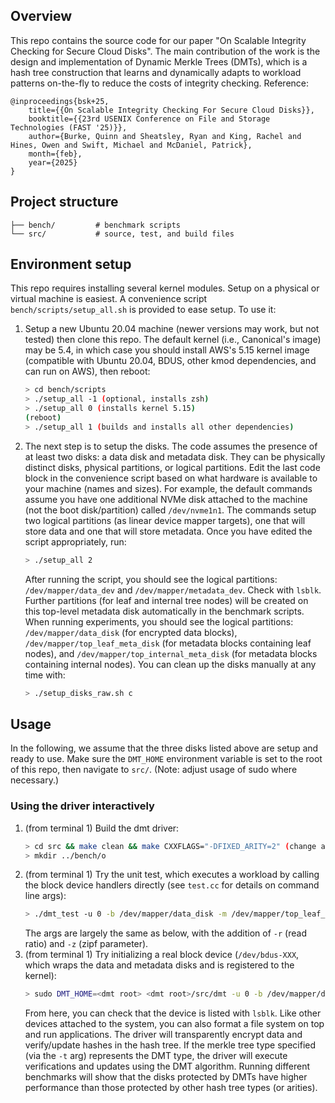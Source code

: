 ## Overview

This repo contains the source code for our paper "On Scalable Integrity Checking for Secure Cloud Disks". The main contribution of the work is the design and implementation of Dynamic Merkle Trees (DMTs), which is a hash tree construction that learns and dynamically adapts to workload patterns on-the-fly to reduce the costs of integrity checking. Reference:
```
@inproceedings{bsk+25,
    title={{On Scalable Integrity Checking For Secure Cloud Disks}},
    booktitle={{23rd USENIX Conference on File and Storage Technologies (FAST '25)}},
    author={Burke, Quinn and Sheatsley, Ryan and King, Rachel and Hines, Owen and Swift, Michael and McDaniel, Patrick},
    month={feb},
    year={2025}
}
```

## Project structure

```
├── bench/         # benchmark scripts
└── src/           # source, test, and build files
```

## Environment setup

This repo requires installing several kernel modules. Setup on a physical or virtual machine is easiest. A convenience script `bench/scripts/setup_all.sh` is provided to ease setup. To use it:
1. Setup a new Ubuntu 20.04 machine (newer versions may work, but not tested) then clone this repo. The default kernel (i.e., Canonical's image) may be 5.4, in which case you should install AWS's 5.15 kernel image (compatible with Ubuntu 20.04, BDUS, other kmod dependencies, and can run on AWS), then reboot: <!-- (compatible with Ubuntu 20.04, BDUS, dm-ebs kmod, dm-writeboost kmod, dm-writecache kmod, dm-verity kmod, and can run on AWS) -->
    ```bash
    > cd bench/scripts
    > ./setup_all -1 (optional, installs zsh)
    > ./setup_all 0 (installs kernel 5.15)
    (reboot)
    > ./setup_all 1 (builds and installs all other dependencies)
    ```
2. The next step is to setup the disks. The code assumes the presence of at least two disks: a data disk and metadata disk. They can be physically distinct disks, physical partitions, or logical partitions. Edit the last code block in the convenience script based on what hardware is available to your machine (names and sizes). For example, the default commands assume you have one additional NVMe disk attached to the machine (not the boot disk/partition) called `/dev/nvme1n1`. The commands setup two logical partitions (as linear device mapper targets), one that will store data and one that will store metadata. Once you have edited the script appropriately, run:
    ```bash
    > ./setup_all 2
    ```
    After running the script, you should see the logical partitions: `/dev/mapper/data_dev` and `/dev/mapper/metadata_dev`. Check with `lsblk`. Further partitions (for leaf and internal tree nodes) will be created on this top-level metadata disk automatically in the benchmark scripts. When running experiments, you should see the logical partitions: `/dev/mapper/data_disk` (for encrypted data blocks), `/dev/mapper/top_leaf_meta_disk` (for metadata blocks containing leaf nodes), and `/dev/mapper/top_internal_meta_disk` (for metadata blocks containing internal nodes). You can clean up the disks manually at any time with: 
    ```bash
    > ./setup_disks_raw.sh c
    ```

## Usage

In the following, we assume that the three disks listed above are setup and ready to use. Make sure the `DMT_HOME` environment variable is set to the root of this repo, then navigate to `src/`. (Note: adjust usage of sudo where necessary.)

### Using the driver interactively
1. (from terminal 1) Build the dmt driver:
    ```bash
    > cd src && make clean && make CXXFLAGS="-DFIXED_ARITY=2" (change arity to examine high-degree trees)
    > mkdir ../bench/o
    ```
2. (from terminal 1) Try the unit test, which executes a workload by calling the block device handlers directly (see `test.cc` for details on command line args):
    ```bash
    > ./dmt_test -u 0 -b /dev/mapper/data_disk -m /dev/mapper/top_leaf_meta_disk -s /dev/mapper/top_internal_meta_disk -k 1 -a 2 -x 0 -c 0.1 -i 0.0 -t 4 -z 1.5 -r 0.01
    ```
    The args are largely the same as below, with the addition of `-r` (read ratio) and `-z` (zipf parameter).
3. (from terminal 1) Try initializing a real block device (`/dev/bdus-XXX`, which wraps the data and metadata disks and is registered to the kernel):
    ```bash
    > sudo DMT_HOME=<dmt root> <dmt root>/src/dmt -u 0 -b /dev/mapper/data_disk -m /dev/mapper/top_leaf_meta_disk -s /dev/mapper/top_internal_meta_disk -k 1 -a 2 -x 0 -c 0.1 -i 0.0 -q 0 -w 0 -t 4
    ```
    From here, you can check that the device is listed with `lsblk`. Like other devices attached to the system, you can also format a file system on top and run applications. The driver will transparently encrypt data and verify/update hashes in the hash tree. If the merkle tree type specified (via the `-t` arg) represents the DMT type, the driver will execute verifications and updates using the DMT algorithm. Running different benchmarks will show that the disks protected by DMTs have higher performance than those protected by other hash tree types (or arities).
